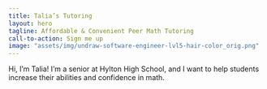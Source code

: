 ```yaml
---
title: Talia’s Tutoring
layout: hero
tagline: Affordable & Convenient Peer Math Tutoring
call-to-action: Sign me up
image: "assets/img/undraw-software-engineer-lvl5-hair-color_orig.png"
---
```


Hi, I’m Talia! I’m a senior at Hylton High School, and I want to help students increase their abilities and confidence in math.

